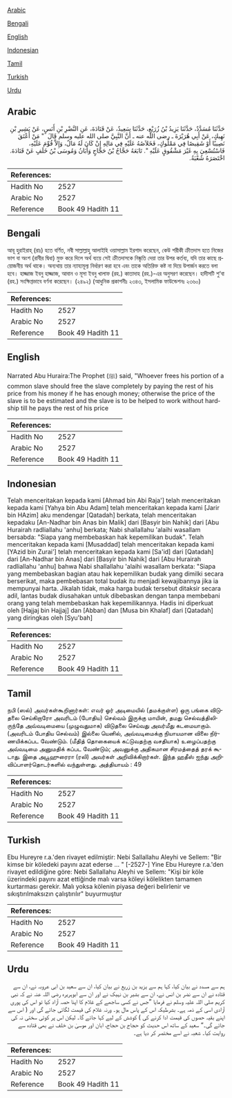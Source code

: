 [Arabic](#arabic)

[Bengali](#bengali)

[English](#english)

[Indonesian](#indonesian)

[Tamil](#tamil)

[Turkish](#turkish)

[Urdu](#urdu)

## Arabic


<div dir="rtl" lang="ar" style={{fontSize:'larger',backgroundColor:'#f8f9fa',padding:20}}>
حَدَّثَنَا مُسَدَّدٌ، حَدَّثَنَا يَزِيدُ بْنُ زُرَيْعٍ، حَدَّثَنَا سَعِيدٌ، عَنْ قَتَادَةَ، عَنِ النَّضْرِ بْنِ أَنَسٍ، عَنْ بَشِيرِ بْنِ نَهِيكٍ، عَنْ أَبِي هُرَيْرَةَ ـ رضى الله عنه ـ أَنَّ النَّبِيَّ صلى الله عليه وسلم قَالَ ‏ "‏ مَنْ أَعْتَقَ نَصِيبًا أَوْ شَقِيصًا فِي مَمْلُوكٍ، فَخَلاَصُهُ عَلَيْهِ فِي مَالِهِ إِنْ كَانَ لَهُ مَالٌ، وَإِلاَّ قُوِّمَ عَلَيْهِ، فَاسْتُسْعِيَ بِهِ غَيْرَ مَشْقُوقٍ عَلَيْهِ ‏"‏‏.‏ تَابَعَهُ حَجَّاجُ بْنُ حَجَّاجٍ وَأَبَانُ وَمُوسَى بْنُ خَلَفٍ عَنْ قَتَادَةَ‏.‏ اخْتَصَرَهُ شُعْبَةُ‏.‏
</div>
<div style={{backgroundColor:'#f8f9fa',padding:20, marginBottom: 10}}><table> <thead> <tr> <th>References:</th> <th></th> </tr> </thead> <tbody><tr><td>Hadith No</td><td>2527</td></tr><tr><td>Arabic No</td><td>2527</td></tr><tr><td>Reference</td><td>Book 49 Hadith 11</td></tr></tbody></table></div>

## Bengali


<div dir="ltr" lang="bn" style={{fontSize:'larger',backgroundColor:'#f8f9fa',padding:20}}>
আবূ হুরাইরাহ্ (রাঃ) হতে বর্ণিত, নবী সাল্লাল্লাহু আলাইহি ওয়াসাল্লাম ইরশাদ করেছেন, কেউ শরীকী ক্রীতদাস হতে নিজের ভাগ বা অংশ (রাবীর দ্বিধা) মুক্ত করে দিলে অর্থ ব্যয়ে সেই ক্রীতদাসকে নিষ্কৃতি দেয়া তার উপর কর্তব্য, যদি তার কাছে প্রয়োজনীয় অর্থ থাকে। অন্যথায় তার ন্যায্যমূল্য নির্ধারণ করা হবে এবং তাকে অতিরিক্ত কষ্ট না দিয়ে উপার্জন করতে বলা হবে। হাজ্জাজ ইবনু হাজ্জাজ, আবান ও মূসা ইবনু খালাফ (রহ.) কাতাদাহ (রহ.)-এর অনুসরণ করেছেন। হাদীসটি শু‘বা (রহ.) সংক্ষিপ্তভাবে বর্ণনা করেছেন। (২৪৯২) (আধুনিক প্রকাশনীঃ ২৩৪৩, ইসলামিক ফাউন্ডেশনঃ ২৩৬০)
</div>
<div style={{backgroundColor:'#f8f9fa',padding:20, marginBottom: 10}}><table> <thead> <tr> <th>References:</th> <th></th> </tr> </thead> <tbody><tr><td>Hadith No</td><td>2527</td></tr><tr><td>Arabic No</td><td>2527</td></tr><tr><td>Reference</td><td>Book 49 Hadith 11</td></tr></tbody></table></div>

## English


<div dir="ltr" lang="en" style={{fontSize:'larger',backgroundColor:'#f8f9fa',padding:20}}>
Narrated Abu Huraira:The Prophet (ﷺ) said, "Whoever frees his portion of a common slave should free the slave completely by paying the rest of his price from his money if he has enough money; otherwise the price of the slave is to be estimated and the slave is to be helped to work without hardship till he pays the rest of his price
</div>
<div style={{backgroundColor:'#f8f9fa',padding:20, marginBottom: 10}}><table> <thead> <tr> <th>References:</th> <th></th> </tr> </thead> <tbody><tr><td>Hadith No</td><td>2527</td></tr><tr><td>Arabic No</td><td>2527</td></tr><tr><td>Reference</td><td>Book 49 Hadith 11</td></tr></tbody></table></div>

## Indonesian


<div dir="ltr" lang="id" style={{fontSize:'larger',backgroundColor:'#f8f9fa',padding:20}}>
Telah menceritakan kepada kami [Ahmad bin Abi Raja'] telah menceritakan kepada kami [Yahya bin Abu Adam] telah menceritakan kepada kami [Jarir bin HAzim] aku mendengar [Qatadah] berkata, telah menceritakan kepadaku [An-Nadhar bin Anas bin Malik] dari [Basyir bin Nahik] dari [Abu Hurairah radliallahu 'anhu] berkata; Nabi shallallahu 'alaihi wasallam bersabda: "Siapa yang membebaskan hak kepemilikan budak". Telah menceritakan kepada kami [Musaddad] telah menceritakan kepada kami [YAzid bin Zurai'] telah menceritakan kepada kami [Sa'id] dari [Qatadah] dari [An-Nadhar bin Anas] dari [Basyir bin Nahik] dari [Abu Hurairah radliallahu 'anhu] bahwa Nabi shallallahu 'alaihi wasallam berkata: "Siapa yang membebaskan bagian atau hak kepemilikan budak yang dimilki secara berserikat, maka pembebasan total budak itu menjadi kewajibannya jika ia mempunyai harta. Jikalah tidak, maka harga budak tersebut ditaksir secara adil, lantas budak diusahakan untuk dibebaskan dengan tanpa membebani orang yang telah membebaskan hak kepemilikannya. Hadis ini diperkuat oleh [Hajjaj bin Hajjaj] dan [Abban] dan [Musa bin Khalaf] dari [Qatadah] yang diringkas oleh [Syu'bah]
</div>
<div style={{backgroundColor:'#f8f9fa',padding:20, marginBottom: 10}}><table> <thead> <tr> <th>References:</th> <th></th> </tr> </thead> <tbody><tr><td>Hadith No</td><td>2527</td></tr><tr><td>Arabic No</td><td>2527</td></tr><tr><td>Reference</td><td>Book 49 Hadith 11</td></tr></tbody></table></div>

## Tamil


<div dir="ltr" lang="ta" style={{fontSize:'larger',backgroundColor:'#f8f9fa',padding:20}}>
நபி (ஸல்) அவர்கள்கூறினார்கள்: எவர் ஓர் அடிமையில் (தமக்குள்ள) ஒரு பங்கை விடுதலை செய்கிறாரோ அவரிடம் (போதிய) செல்வம் இருக்கு மாயின், தமது செல்வத்திலிருந்தே அவ்வடிமையை (முழுவதுமாக) விடுதலை செய்வது அவர்மீது கடமையாகும். (அவரிடம் போதிய செல்வம்) இல்லை யெனில், அவ்வடிமைக்கு நியாயமான விலை நிர்ணயிக்கப்பட வேண்டும். (மீதித் தொகையைக் கட்டுவதற்கு வசதியாக) உழைப்பதற்கு அவ்வடிமை அனுமதிக் கப்பட வேண்டும்; அவனுக்கு அதிகமான சிரமத்தைத் தரக் கூடாது. இதை அபூஹுரைரா (ரலி) அவர்கள் அறிவிக்கிறார்கள். இந்த ஹதீஸ் ஐந்து அறிவிப்பாளர்தொடர்களில் வந்துள்ளது. அத்தியாயம் : 49
</div>
<div style={{backgroundColor:'#f8f9fa',padding:20, marginBottom: 10}}><table> <thead> <tr> <th>References:</th> <th></th> </tr> </thead> <tbody><tr><td>Hadith No</td><td>2527</td></tr><tr><td>Arabic No</td><td>2527</td></tr><tr><td>Reference</td><td>Book 49 Hadith 11</td></tr></tbody></table></div>

## Turkish


<div dir="ltr" lang="tr" style={{fontSize:'larger',backgroundColor:'#f8f9fa',padding:20}}>
Ebu Hureyre r.a.'den rivayet edilmiştir: Nebi Sallallahu Aleyhi ve Sellem: "Bir kimse bir köledeki payını azat ederse ... " [-2527-] Yine Ebu Hureyre r.a.'den rivayet edildiğine göre: Nebi Sallallahu Aleyhi ve Sellem: "Kişi bir köle üzerindeki payını azat ettiğinde malı varsa köleyi kölelikten tamamen kurtarması gerekir. Malı yoksa kölenin piyasa değeri belirlenir ve sıkıştırılmaksızın çalıştırılır" buyurmuştur
</div>
<div style={{backgroundColor:'#f8f9fa',padding:20, marginBottom: 10}}><table> <thead> <tr> <th>References:</th> <th></th> </tr> </thead> <tbody><tr><td>Hadith No</td><td>2527</td></tr><tr><td>Arabic No</td><td>2527</td></tr><tr><td>Reference</td><td>Book 49 Hadith 11</td></tr></tbody></table></div>

## Urdu


<div dir="rtl" lang="ur" style={{fontSize:'larger',backgroundColor:'#f8f9fa',padding:20}}>
ہم سے مسدد نے بیان کیا، کہا ہم سے یزید بن زریع نے بیان کیا، ان سے سعید بن ابی عروبہ نے، ان سے قتادہ نے ان سے نضر بن انس نے، ان سے بشیر بن نہیک نے اور ان سے ابوہریرہ رضی اللہ عنہ نے کہ نبی کریم صلی اللہ علیہ وسلم نے فرمایا ”جس نے کسی ساجھے کے غلام کا اپنا حصہ آزاد کیا تو اس کی پوری آزادی اسی کے ذمہ ہے۔ بشرطیکہ اس کے پاس مال ہو۔ ورنہ غلام کی قیمت لگائی جائے گی اور ( اس سے اپنے بقیہ حصوں کی قیمت ادا کرنے کی ) کوشش کے لیے کہا جائے گا۔ لیکن اس پر کوئی سختی نہ کی جائے گی۔“ سعید کے ساتھ اس حدیث کو حجاج بن حجاج، ابان اور موسیٰ بن خلف نے بھی قتادہ سے روایت کیا۔ شعبہ نے اسے مختصر کر دیا ہے۔
</div>
<div style={{backgroundColor:'#f8f9fa',padding:20, marginBottom: 10}}><table> <thead> <tr> <th>References:</th> <th></th> </tr> </thead> <tbody><tr><td>Hadith No</td><td>2527</td></tr><tr><td>Arabic No</td><td>2527</td></tr><tr><td>Reference</td><td>Book 49 Hadith 11</td></tr></tbody></table></div>